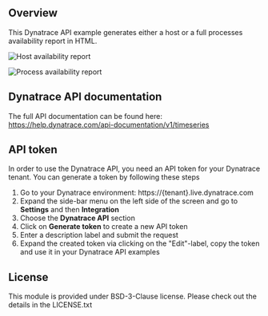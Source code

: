 ## Overview

This Dynatrace API example generates either a host or a full processes availability report in HTML.

![Host availability report](/host_report.png?raw=true "Host availability report")

![Process availability report](/process_report.png?raw=true "Process availability report")

## Dynatrace API documentation

The full API documentation can be found here: 
https://help.dynatrace.com/api-documentation/v1/timeseries

## API token
In order to use the Dynatrace API, you need an API token for your Dynatrace tenant. You can generate a token by following these steps

1. Go to your Dynatrace environment: https://{tenant}.live.dynatrace.com
2. Expand the side-bar menu on the left side of the screen and go to **Settings** and then **Integration**
3. Choose the **Dynatrace API** section
4. Click on **Generate token** to create a new API token
5. Enter a description label and submit the request
6. Expand the created token via clicking on the "Edit"-label, copy the token and use it in your Dynatrace API examples

## License
This module is provided under BSD-3-Clause license. Please check out the details in the LICENSE.txt
